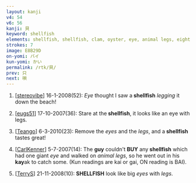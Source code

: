 ```yaml
---
layout: kanji
v4: 54
v6: 56
kanji: 貝
keyword: shellfish
elements: shellfish, shellfish, clam, oyster, eye, animal legs, eight
strokes: 7
image: E8B29D
on-yomi: バイ
kun-yomi: かい
permalink: /rtk/貝/
prev: 只
next: 唄
---
```


1) [<a href="http://kanji.koohii.com/profile/stereovibe">stereovibe</a>] 16-1-2008(52): <em>Eye</em> thought I saw a<strong> shellfish</strong> <em>legging</em> it down the beach!

2) [<a href="http://kanji.koohii.com/profile/eugs51">eugs51</a>] 17-10-2007(36): Stare at the<strong> shellfish</strong>, it looks like an eye with legs.

3) [<a href="http://kanji.koohii.com/profile/Teango">Teango</a>] 6-3-2010(23): Remove the <em>eyes</em> and the <em>legs</em>, and a<strong> shellfish</strong> tastes great!

4) [<a href="http://kanji.koohii.com/profile/CarlKenner">CarlKenner</a>] 5-7-2007(14): The <strong>guy</strong> couldn&#039;t <strong>BUY</strong> any<strong> shellfish</strong> which had one giant <em>eye</em> and walked on <em>animal legs</em>, so he went out in his <strong>kay</strong>ak to catch some. (Kun readings are kai or gai, ON reading is BAI).

5) [<a href="http://kanji.koohii.com/profile/TerryS">TerryS</a>] 21-11-2008(10): <strong>SHELLFISH</strong> look like big <em>eyes</em> with <em>legs</em>.

